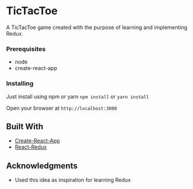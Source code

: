 # TicTacToe

A TicTacToe game created with the purpose of learning and implementing Redux.

### Prerequisites

- node
- create-react-app

### Installing

Just install using npm or yarn
`npm install`
or `yarn install`

Open your browser at `http://localhost:3000`

## Built With

- [Create-React-App](https://github.com/facebook/create-react-app)
- [React-Redux](https://react-redux.js.org/)

## Acknowledgments

- Used this idea as inspiration for learning Redux
